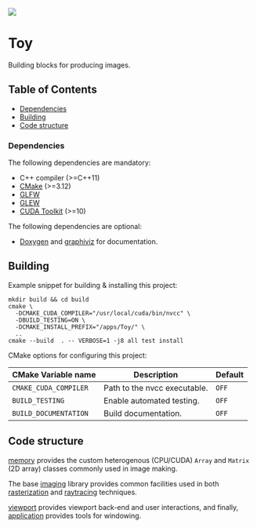 <a href="https://github.com/moddyz/Toy/actions?query=workflow%3A%22Build+and+test%22"><img src="https://github.com/moddyz/Toy/workflows/Build%20and%20test/badge.svg"/></a>

# Toy

Building blocks for producing images.

## Table of Contents

- [Dependencies](#dependencies)
- [Building](#building)
- [Code structure](#code-structure)

### Dependencies

The following dependencies are mandatory:
- C++ compiler (>=C++11)
- [CMake](https://cmake.org/documentation/) (>=3.12)
- [GLFW](https://www.glfw.org/) 
- [GLEW](http://glew.sourceforge.net/) 
- [CUDA Toolkit](https://developer.nvidia.com/cuda-toolkit) (>=10)

The following dependencies are optional:
- [Doxygen](https://www.doxygen.nl/index.html) and [graphiviz](https://graphviz.org/) for documentation.

## Building

Example snippet for building & installing this project:
```
mkdir build && cd build
cmake \
  -DCMAKE_CUDA_COMPILER="/usr/local/cuda/bin/nvcc" \
  -DBUILD_TESTING=ON \
  -DCMAKE_INSTALL_PREFIX="/apps/Toy/" \
  .. 
cmake --build  . -- VERBOSE=1 -j8 all test install
```
CMake options for configuring this project:

| CMake Variable name     | Description                                                            | Default |
| ----------------------- | ---------------------------------------------------------------------- | ------- |
| `CMAKE_CUDA_COMPILER`   | Path to the nvcc executable.                                           | `OFF`   |
| `BUILD_TESTING`         | Enable automated testing.                                              | `OFF`   |
| `BUILD_DOCUMENTATION`   | Build documentation.                                                   | `OFF`   |

## Code structure

[memory](./src/toy/memory) provides the custom heterogenous (CPU/CUDA) `Array` and `Matrix` (2D array) classes commonly used in image making.

The base [imaging](./src/toy/imaging) library provides common facilities used in both [rasterization](./src/toy/rasteriation) and [raytracing](./src/toy/raytracing) techniques.

[viewport](./src/toy/viewport) provides viewport back-end and user interactions, and finally, [application](./src/toy/application) provides tools for windowing.

